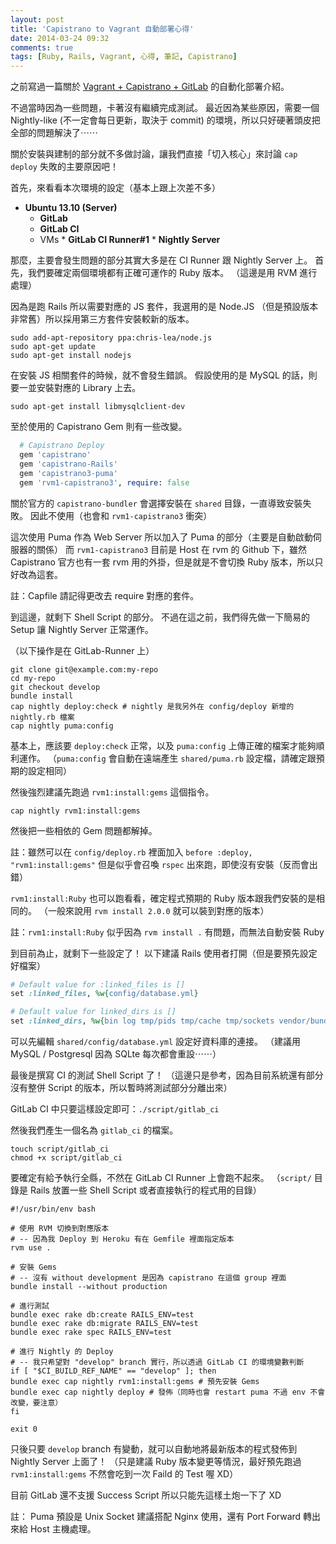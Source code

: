 ```yaml
---
layout: post
title: 'Capistrano to Vagrant 自動部署心得'
date: 2014-03-24 09:32
comments: true
tags: [Ruby, Rails, Vagrant, 心得, 筆記, Capistrano]
---
```

之前寫過一篇關於 [Vagrant + Capistrano + GitLab](https://blog.frost.tw/posts/2013/11/03/vagrant-integrated-gitlab-with-capistrano-create-staging-environment-automatically-deployed/) 的自動化部署介紹。

不過當時因為一些問題，卡著沒有繼續完成測試。
最近因為某些原因，需要一個 Nightly-like (不一定會每日更新，取決于 commit) 的環境，所以只好硬著頭皮把全部的問題解決了⋯⋯

<!-- more -->

關於安裝與建制的部分就不多做討論，讓我們直接「切入核心」來討論 `cap deploy` 失敗的主要原因吧！

首先，來看看本次環境的設定（基本上跟上次差不多）

* **Ubuntu 13.10 (Server)**
  * **GitLab**
  * **GitLab CI**
  * VMs
  		* **GitLab CI Runner#1**
	  	* **Nightly Server**
 
那麼，主要會發生問題的部分其實大多是在 CI Runner 跟 Nightly Server 上。
首先，我們要確定兩個環境都有正確可運作的 Ruby 版本。
（這邊是用 RVM 進行處理）

因為是跑 Rails 所以需要對應的 JS 套件，我選用的是 Node.JS （但是預設版本非常舊）所以採用第三方套件安裝較新的版本。

```
sudo add-apt-repository ppa:chris-lea/node.js
sudo apt-get update
sudo apt-get install nodejs
```

在安裝 JS 相關套件的時候，就不會發生錯誤。
假設使用的是 MySQL 的話，則要一並安裝對應的 Library 上去。

```
sudo apt-get install libmysqlclient-dev
```

至於使用的 Capistrano Gem 則有一些改變。
```Ruby Gemfile
  # Capistrano Deploy
  gem 'capistrano'
  gem 'capistrano-Rails'
  gem 'capistrano3-puma'
  gem 'rvm1-capistrano3', require: false
```

關於官方的 `capistrano-bundler` 會選擇安裝在 `shared` 目錄，一直導致安裝失敗。
因此不使用（也會和 `rvm1-capistrano3` 衝突）

這次使用 Puma 作為 Web Server 所以加入了 Puma 的部分（主要是自動啟動伺服器的關係）
而 `rvm1-capistrano3` 目前是 Host 在 rvm 的 Github 下，雖然 Capistrano 官方也有一套 rvm 用的外掛，但是就是不會切換 Ruby 版本，所以只好改為這套。

註：Capfile 請記得更改去 require 對應的套件。

到這邊，就剩下 Shell Script 的部分。
不過在這之前，我們得先做一下簡易的 Setup 讓 Nightly Server 正常運作。

（以下操作是在 GitLab-Runner 上）

```
git clone git@example.com:my-repo
cd my-repo
git checkout develop
bundle install
cap nightly deploy:check # nightly 是我另外在 config/deploy 新增的 nightly.rb 檔案
cap nightly puma:config
```

基本上，應該要 `deploy:check` 正常，以及 `puma:config` 上傳正確的檔案才能夠順利運作。
（`puma:config` 會自動在遠端產生 `shared/puma.rb` 設定檔，請確定跟預期的設定相同）

然後強烈建議先跑過 `rvm1:install:gems` 這個指令。

```
cap nightly rvm1:install:gems
```
然後把一些相依的 Gem 問題都解掉。

註：雖然可以在 `config/deploy.rb` 裡面加入 `before :deploy, "rvm1:install:gems"` 但是似乎會召喚 `rspec` 出來跑，即使沒有安裝（反而會出錯）

`rvm1:install:Ruby` 也可以跑看看，確定程式預期的 Ruby 版本跟我們安裝的是相同的。
（一般來說用 `rvm install 2.0.0` 就可以裝到對應的版本）

註：`rvm1:install:Ruby` 似乎因為 `rvm install .` 有問題，而無法自動安裝 Ruby

到目前為止，就剩下一些設定了！
以下建議 Rails 使用者打開（但是要預先設定好檔案）

```Ruby config/deploy.rb
# Default value for :linked_files is []
set :linked_files, %w{config/database.yml}

# Default value for linked_dirs is []
set :linked_dirs, %w{bin log tmp/pids tmp/cache tmp/sockets vendor/bundle public/system}
```

可以先編輯 `shared/config/database.yml` 設定好資料庫的連接。
（建議用 MySQL / Postgresql 因為 SQLte 每次都會重設⋯⋯）

最後是撰寫 CI 的測試 Shell Script 了！
（這邊只是參考，因為目前系統還有部分沒有整併 Script 的版本，所以暫時將測試部分分離出來）

GitLab CI 中只要這樣設定即可：`./script/gitlab_ci`

然後我們產生一個名為 `gitlab_ci` 的檔案。

```shell
touch script/gitlab_ci
chmod +x script/gitlab_ci
```

要確定有給予執行全縣，不然在 GitLab CI Runner 上會跑不起來。
（`script/` 目錄是 Rails 放置一些 Shell Script 或者直接執行的程式用的目錄）

```shell
#!/usr/bin/env bash

# 使用 RVM 切換到對應版本
# -- 因為我 Deploy 到 Heroku 有在 Gemfile 裡面指定版本
rvm use .

# 安裝 Gems
# -- 沒有 without development 是因為 capistrano 在這個 group 裡面
bundle install --without production

# 進行測試
bundle exec rake db:create RAILS_ENV=test
bundle exec rake db:migrate RAILS_ENV=test
bundle exec rake spec RAILS_ENV=test

# 進行 Nightly 的 Deploy
# -- 我只希望對 "develop" branch 實行，所以透過 GitLab CI 的環境變數判斷
if [ "$CI_BUILD_REF_NAME" == "develop" ]; then
bundle exec cap nightly rvm1:install:gems # 預先安裝 Gems
bundle exec cap nightly deploy # 發佈（同時也會 restart puma 不過 env 不會改變，要注意）
fi

exit 0
```

只後只要 `develop` branch 有變動，就可以自動地將最新版本的程式發佈到 Nightly Server 上面了！
（只是建議 Ruby 版本變更等情況，最好預先跑過 `rvm1:install:gems` 不然會吃到一次 Faild 的 Test 喔 XD）

目前 GitLab 還不支援 Success Script 所以只能先這樣土炮一下了 XD

註： Puma 預設是 Unix Socket 建議搭配 Nginx 使用，還有 Port Forward 轉出來給 Host 主機處理。
